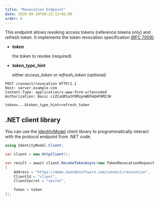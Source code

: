 ```yaml
---
title: "Revocation Endpoint"
date: 2020-09-10T08:22:12+02:00
order: 6
---
```


This endpoint allows revoking access tokens (reference tokens only) and refresh token. 
It implements the token revocation specification [(RFC 7009)](https://tools.ietf.org/html/rfc7009).

* ***token***
    
    the token to revoke (required)

* ***token_type_hint***
    
    either *access_token* or *refresh_token* (optional)

```text
POST /connect/revocation HTTP/1.1
Host: server.example.com
Content-Type: application/x-www-form-urlencoded
Authorization: Basic czZCaGRSa3F0MzpnWDFmQmF0M2JW

token=...&token_type_hint=refresh_token
```

## .NET client library
You can use the [IdentityModel](https://identitymodel.readthedocs.io) client library to programmatically interact with the protocol endpoint from .NET code.

```cs
using IdentityModel.Client;

var client = new HttpClient();

var result = await client.RevokeTokenAsync(new TokenRevocationRequest
{
    Address = "https://demo.duendesoftware.com/connect/revocation",
    ClientId = "client",
    ClientSecret = "secret",

    Token = token
});
```
